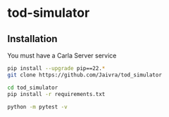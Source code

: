 # tod-simulator
## Installation

You must have a Carla Server service
```sh
pip install --upgrade pip==22.*
git clone https://github.com/Jaivra/tod_simulator
```
```sh
cd tod_simulator
pip install -r requirements.txt
```
```sh
python -m pytest -v
```